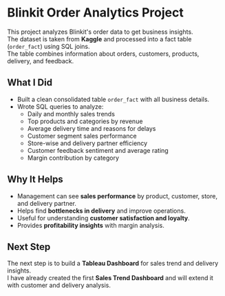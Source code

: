 # Blinkit Order Analytics Project

This project analyzes Blinkit's order data to get business insights.  
The dataset is taken from **Kaggle** and processed into a fact table (`order_fact`) using SQL joins.  
The table combines information about orders, customers, products, delivery, and feedback.

## What I Did
- Built a clean consolidated table `order_fact` with all business details.
- Wrote SQL queries to analyze:
  - Daily and monthly sales trends
  - Top products and categories by revenue
  - Average delivery time and reasons for delays
  - Customer segment sales performance
  - Store-wise and delivery partner efficiency
  - Customer feedback sentiment and average rating
  - Margin contribution by category

## Why It Helps
- Management can see **sales performance** by product, customer, store, and delivery partner.  
- Helps find **bottlenecks in delivery** and improve operations.  
- Useful for understanding **customer satisfaction and loyalty**.  
- Provides **profitability insights** with margin analysis.  

## Next Step
The next step is to build a **Tableau Dashboard** for sales trend and delivery insights.  
I have already created the first **Sales Trend Dashboard** and will extend it with customer and delivery analysis.
